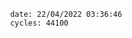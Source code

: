 

                date: 22/04/2022 03:36:46
                cycles: 44100

                         